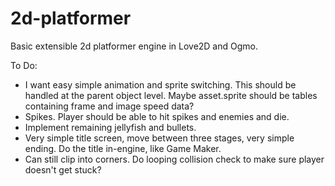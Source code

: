 # 2d-platformer
Basic extensible 2d platformer engine in Love2D and Ogmo.

To Do:
- I want easy simple animation and sprite switching. This should be handled at the parent object level. Maybe asset.sprite should be tables containing frame and image speed data?
- Spikes. Player should be able to hit spikes and enemies and die.
- Implement remaining jellyfish and bullets.
- Very simple title screen, move between three stages, very simple ending. Do the title in-engine, like Game Maker.
- Can still clip into corners. Do looping collision check to make sure player doesn't get stuck?